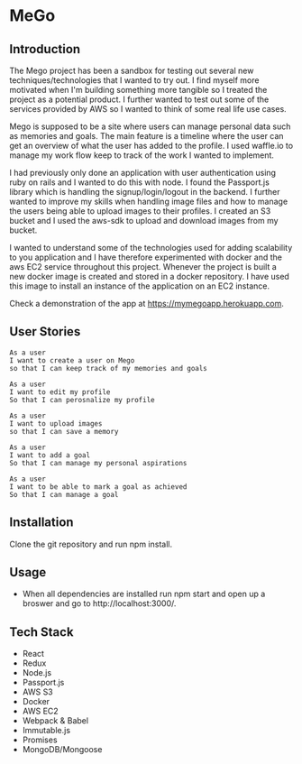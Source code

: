 # MeGo

## Introduction

The Mego project has been a sandbox for testing out several new techniques/technologies that I wanted to try out. I find myself more motivated when I'm building something more tangible so I treated the project as a potential product. I further wanted to test out some of the services provided by AWS so I wanted to think of some real life use cases.

Mego is supposed to be a site where users can manage personal data such as memories and goals. The main feature is a timeline where the user can get an overview of what the user has added to the profile. I used waffle.io to manage my work flow keep to track of the work I wanted to implement.

I had previously only done an application with user authentication using ruby on rails and I wanted to do this with node. I found the Passport.js library which is handling the signup/login/logout in the backend. I further wanted to improve my skills when handling image files and how to manage the users being able to upload images to their profiles. I created an S3 bucket and I used the aws-sdk to upload and download images from my bucket.

I wanted to understand some of the technologies used for adding scalability to you application and I have therefore experimented with docker and the aws EC2 service throughout this project. Whenever the project is built a new docker image is created and stored in a docker repository. I have used this image to install an instance of the application on an EC2 instance.

Check a demonstration of the app at https://mymegoapp.herokuapp.com.

## User Stories

```
As a user
I want to create a user on Mego
so that I can keep track of my memories and goals

As a user
I want to edit my profile
So that I can perosnalize my profile

As a user
I want to upload images
so that I can save a memory

As a user
I want to add a goal
So that I can manage my personal aspirations

As a user
I want to be able to mark a goal as achieved
So that I can manage a goal

```

## Installation

Clone the git repository and run npm install.

## Usage

* When all dependencies are installed run npm start and open up a broswer and go to http://localhost:3000/.

## Tech Stack

* React
* Redux
* Node.js
* Passport.js
* AWS S3
* Docker
* AWS EC2
* Webpack & Babel
* Immutable.js
* Promises 
* MongoDB/Mongoose
